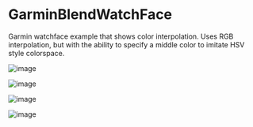 # GarminBlendWatchFace
Garmin watchface example that shows color interpolation. Uses RGB interpolation, but with the ability to specify a middle color to imitate HSV style colorspace.

![image](https://github.com/MrJacquers/GarminBlendWatchFace/assets/84329887/33c9c8de-bb27-428c-ab0b-d3df4d2cfa37)

![image](https://github.com/MrJacquers/GarminBlendWatchFace/assets/84329887/66bfe60f-1b23-4f36-aa13-a01ce52c49f6)

![image](https://github.com/MrJacquers/GarminBlendWatchFace/assets/84329887/839850d6-8ecd-4992-a1a3-478cfb557f9a)

![image](https://github.com/MrJacquers/GarminBlendWatchFace/assets/84329887/4263e8bf-a081-43a6-84d4-b2b8d7d505fa)
